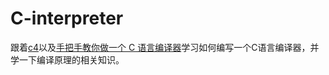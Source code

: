 # C-interpreter
跟着[c4](https://github.com/rswier/c4)以及[手把手教你做一个 C 语言编译器](https://wizardforcel.gitbooks.io/diy-c-compiler/content/1.html)学习如何编写一个C语言编译器，并学一下编译原理的相关知识。
